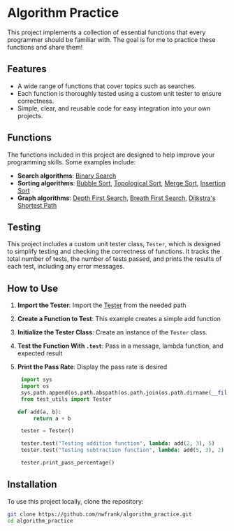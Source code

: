 # Algorithm Practice

This project implements a collection of essential functions that every programmer should be familiar with.
The goal is for me to practice these functions and share them!

## Features

- A wide range of functions that cover topics such as searches.
- Each function is thoroughly tested using a custom unit tester to ensure correctness.
- Simple, clear, and reusable code for easy integration into your own projects.

## Functions

The functions included in this project are designed to help improve your programming skills. Some examples include:

- **Search algorithms**: [Binary Search](./binary_search/binary_search.py)
- **Sorting algorithms**: [Bubble Sort](./sorting_algorithms/bubble_sort.py), [Topological Sort](./topological_sort/topological_sort.py), [Merge Sort](./sorting_algorithms/merge_sort.py), [Insertion Sort](./sorting_algorithms/insertion_sort.py)
- **Graph algorithms**: [Depth First Search](./graph_algorithms/depth_first_search/dfs.py), [Breath First Search](./graph_algorithms/breath_first_search/bfs.py), [Dijkstra's Shortest Path](./graph_algorithms/dijkstras_shortest_path/dijkstra.py)

## Testing

This project includes a custom unit tester class, `Tester`, which is designed to simplify testing and checking the correctness of functions. It tracks the total number of tests, the number of tests passed, and prints the results of each test, including any error messages.

## How to Use

1. **Import the Tester**:
   Import the [Tester](./test_utils.py) from the needed path
2. **Create a Function to Test**:
   This example creates a simple add function
3. **Initialize the Tester Class**:
   Create an instance of the `Tester` class.
4. **Test the Function With `.test`**:
   Pass in a message, lambda function, and expected result
5. **Print the Pass Rate**:
   Display the pass rate is desired

   ```python
    import sys
    import os
    sys.path.append(os.path.abspath(os.path.join(os.path.dirname(__file__), '..')))
    from test_utils import Tester

   def add(a, b):
        return a + b

    tester = Tester()

    tester.test("Testing addition function", lambda: add(2, 3), 5)
    tester.test("Testing subtraction function", lambda: add(5, 3), 2)

    tester.print_pass_percentage()
   ```

## Installation

To use this project locally, clone the repository:

```bash
git clone https://github.com/nwfrank/algorithm_practice.git
cd algorithm_practice
```
